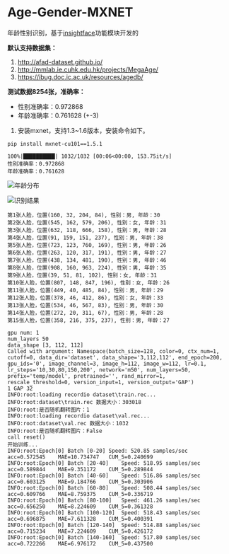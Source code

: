 # Age-Gender-MXNET
年龄性别识别，基于[insightface](https://github.com/deepinsight/insightface)功能模块开发的

**默认支持数据集：**

1. http://afad-dataset.github.io/
2. http://mmlab.ie.cuhk.edu.hk/projects/MegaAge/
3. https://ibug.doc.ic.ac.uk/resources/agedb/


**测试数据8254张，准确率：**
 - 性别准确率：0.972868
 - 年龄准确率：0.761628 (+-3)

1. 安装mxnet，支持1.3~1.6版本，安装命令如下。
```shell script
pip install mxnet-cu101==1.5.1
```

```shell
100%|██████████| 1032/1032 [00:06<00:00, 153.75it/s]
性别准确率：0.972868
年龄准确率：0.761628
```

![年龄分布](https://img-blog.csdnimg.cn/20210407162913663.png)

![识别结果](https://img-blog.csdnimg.cn/20210407165918268.jpg)

```shell
第1张人脸，位置(160, 32, 204, 84), 性别：男, 年龄：30
第2张人脸，位置(545, 162, 579, 206), 性别：女, 年龄：31
第3张人脸，位置(632, 118, 666, 158), 性别：男, 年龄：28
第4张人脸，位置(91, 159, 151, 237), 性别：男, 年龄：38
第5张人脸，位置(723, 123, 760, 169), 性别：男, 年龄：26
第6张人脸，位置(263, 120, 317, 191), 性别：男, 年龄：27
第7张人脸，位置(438, 134, 481, 190), 性别：男, 年龄：46
第8张人脸，位置(908, 160, 963, 224), 性别：男, 年龄：35
第9张人脸，位置(39, 51, 81, 102), 性别：女, 年龄：31
第10张人脸，位置(807, 148, 847, 196), 性别：女, 年龄：26
第11张人脸，位置(449, 40, 485, 84), 性别：男, 年龄：29
第12张人脸，位置(378, 46, 412, 86), 性别：女, 年龄：33
第13张人脸，位置(534, 46, 567, 83), 性别：男, 年龄：30
第14张人脸，位置(272, 20, 311, 67), 性别：男, 年龄：28
第15张人脸，位置(358, 216, 375, 237), 性别：男, 年龄：27
```

```shell
gpu num: 1
num_layers 50
data_shape [3, 112, 112]
Called with argument: Namespace(batch_size=128, color=0, ctx_num=1, cutoff=0, data_dir='dataset', data_shape='3,112,112', end_epoch=200, gpu_ids='0', image_channel=3, image_h=112, image_w=112, lr=0.1, lr_steps='10,30,80,150,200', network='m50', num_layers=50, prefix='temp/model', pretrained='', rand_mirror=1, rescale_threshold=0, version_input=1, version_output='GAP')
1 GAP 32
INFO:root:loading recordio dataset\train.rec...
INFO:root:dataset\train.rec 数据大小：303018
INFO:root:是否随机翻转图片：1
INFO:root:loading recordio dataset\val.rec...
INFO:root:dataset\val.rec 数据大小：1032
INFO:root:是否随机翻转图片：False
call reset()
开始训练...
INFO:root:Epoch[0] Batch [0-20]	Speed: 520.85 samples/sec	acc=0.572545	MAE=10.734747	CUM_5=0.240699
INFO:root:Epoch[0] Batch [20-40]	Speed: 518.95 samples/sec	acc=0.589844	MAE=9.351172	CUM_5=0.289844
INFO:root:Epoch[0] Batch [40-60]	Speed: 516.86 samples/sec	acc=0.603125	MAE=9.184766	CUM_5=0.303906
INFO:root:Epoch[0] Batch [60-80]	Speed: 508.44 samples/sec	acc=0.609766	MAE=8.759375	CUM_5=0.336719
INFO:root:Epoch[0] Batch [80-100]	Speed: 461.26 samples/sec	acc=0.656250	MAE=8.224609	CUM_5=0.361328
INFO:root:Epoch[0] Batch [100-120]	Speed: 518.43 samples/sec	acc=0.696875	MAE=7.611328	CUM_5=0.400391
INFO:root:Epoch[0] Batch [120-140]	Speed: 514.88 samples/sec	acc=0.715234	MAE=7.224609	CUM_5=0.426172
INFO:root:Epoch[0] Batch [140-160]	Speed: 517.80 samples/sec	acc=0.722266	MAE=6.976172	CUM_5=0.437500
```